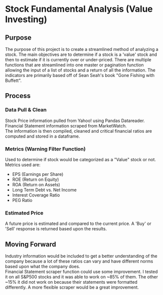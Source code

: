 # Stock Fundamental Analysis (Value Investing)
## Purpose
The purpose of this project is to create a streamlined method of analyzing a stock. The main objectives are to determine if a stock is a 'value' stock and then to estimate if it is currently over or under-priced. There are multiple functions that are streamlined into one master or pagination function allowing the input of a list of stocks and a return of all the information. The indicators are primarily based off of Sean Seah's book "Gone Fishing with Buffett".
## Process
### Data Pull & Clean
Stock Price information pulled from Yahoo! using Pandas Datareader. <br />
Financial Statement information scraped from MarketWatch. <br />
The information is then compiled, cleaned and critical financial ratios are computed and stored in a dataframe.
### Metrics (Warning Filter Function)
Used to determine if stock would be categorized as a "Value" stock or not. <br />
Metrics used are:
- EPS (Earnings per Share)
- ROE (Return on Equity)
- ROA (Return on Assets)
- Long Term Debt vs. Net Income
- Interest Coverage Ratio
- PEG Ratio
### Estimated Price
A future price is estimated and compared to the current price. A 'Buy' or 'Sell' response is returned based upon the results.
## Moving Forward
Industry information would be included to get a better understanding of the company because a lot of these ratios can vary and have different norms based upon what the company does. <br />
Financial Statement scraper function could use some improvement. I tested it on all S&P500 stocks and it was able to work on ~85% of them. The other ~15% it did not work on because their statements were formatted differently. A more flexible scraper would be a great improvement.

